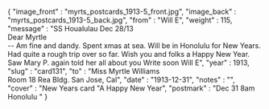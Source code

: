 {
  "image_front" : "myrts_postcards_1913-5_front.jpg",
  "image_back" : "myrts_postcards_1913-5_back.jpg",
  "from" : "Will E",
  "weight" : 115,
  "message" : "SS Houalulau Dec 28/13<br>Dear Myrtle<br>-- Am fine and dandy. Spent xmas at sea. Will be in Honolulu for New Years. Had quite a rough trip over so far. Wish you and folks a Happy New Year. Saw Mary P. again told her all about you Write soon Will E",
  "year" : 1913,
  "slug" : "card131",
  "to" : "Miss Myrtle Williams<br> Room 18 Rea Bldg. San Jose, Cal",
  "date" : "1913-12-31",
  "notes" : "",
  "cover" : "New Years card \"A Happy New Year",
  "postmark" : "Dec 31 8am Honolulu "
}
